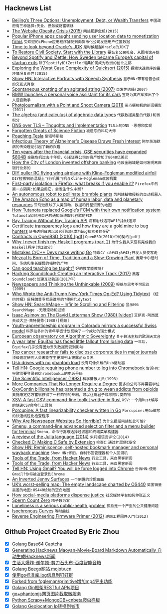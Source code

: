 ## Hacknews List


- [Beijing’s Three Options: Unemployment, Debt, or Wealth Transfers](https://carnegieendowment.org/chinafinancialmarkets/77178)  `中国政府有三种选择:失业、债务或财富转移`
- [The Website Obesity Crisis (2015)](http://idlewords.com/talks/website_obesity.htm)  `网站肥胖危机(2015)`
- [Popular iPhone apps caught sending user location data to monetization firms](https://techcrunch.com/2018/09/07/a-dozen-popular-iphone-apps-caught-quietly-sending-user-locations-to-monetization-firms/)  `受欢迎的iPhone应用程序捕捉到向货币化公司发送用户位置数据`
- [Time to look beyond Oracle&#39;s JDK](https://blog.joda.org/2018/09/time-to-look-beyond-oracles-jdk.html)  `是时候超越Oracle的JDK了`
- [To Restore Civil Society, Start with the Library](https://www.nytimes.com/2018/09/08/opinion/sunday/civil-society-library.html)  `要恢复公民社会，从图书馆开始`
- [Beyond Spotify and iZettle: How Sweden became Europe’s capital of startup exits](https://venturebeat.com/2018/09/07/beyond-spotify-and-izettle-how-sweden-became-europes-capital-of-startup-exits/)  `除了Spotify和iZettle:瑞典如何成为欧洲的创业之都`
- [Exploring the Worst Case Complexity of Quicksort (2015)](https://tyler-davis.com/post/quicksort-randomize-worst-case/)  `探索快速排序的最坏情况复杂性(2015)`
- [Show HN: Interactive Portraits with Speech Synthesis](https://rosshaker.com/blueflame.html)  `显示HN:带有语音合成的交互式肖像`
- [Spontaneous knotting of an agitated string (2007)](https://www.ncbi.nlm.nih.gov/pmc/articles/PMC2034230/)  `自发性结绳(2007)`
- [BMW launches a personal voice assistant for its cars](https://techcrunch.com/2018/09/06/bmw-launches-a-personal-voice-assistant-for-its-cars/)  `宝马为其汽车推出了个人语音助手`
- [Photojournalism with a Point and Shoot Camera (2011)](http://www.zoriah.net/blog/2011/04/photojournalism-with-a-point-and-shoot-camera-becoming-a-photojournalis-on-a-budget.html)  `带点摄相机的新闻摄影(2011)`
- [The algebra (and calculus) of algebraic data types](https://codewords.recurse.com/issues/three/algebra-and-calculus-of-algebraic-data-types)  `代数数据类型的代数(和微积分`
- [DNS over TLS – Thoughts and Implementation](https://sagi.io/2018/09/dns-over-tls---thoughts-and-implementation/index.html)  `TLS上的DNS -思想和实现`
- [Forgotten Greats of Science Fiction](https://www.tor.com/2018/09/04/who-are-the-forgotten-greats-of-science-fiction/)  `被遗忘的科幻大师`
- [Poaching Tesla](https://www.aboveavalon.com/notes/2018/9/6/poaching-tesla)  `偷猎特斯拉`
- [Infectious Theory of Alzheimer&#39;s Disease Draws Fresh Interest](https://www.npr.org/sections/health-shots/2018/09/09/645629133/infectious-theory-of-alzheimers-disease-draws-fresh-interest)  `阿尔茨海默病的传染理论引起了新的兴趣`
- [Ten years after the financial crisis, GSE securities have expanded $804B](http://creditbubblebulletin.blogspot.com/2018/09/weekly-commentary-approaching-10-year.html)  `金融危机过去十年后，GSE证券公司的资产增加了8040亿美元`
- [How the City of London invented offshore banking](https://www.theguardian.com/news/2018/sep/07/the-real-goldfinger-the-london-banker-who-broke-the-world)  `伦敦金融城是如何发明离岸银行业务的`
- [DIY puller RC flying wing airplane with Kline–Fogleman modified airfoil](http://ausleuchtung.ch/kfm2/kfm2-puller.php)  `DIY拉拔钢筋混凝土飞行机翼飞机与Kline-Fogleman改装机翼`
- [First-party isolation in Firefox: what breaks if you enable it?](https://www.ctrl.blog/entry/firefox-fpi)  `Firefox中的第一方隔离:如果启用它，会发生什么中断?`
- [An autonomous robot to pollinate bramble plants](https://techxplore.com/news/2018-09-bramblebee-autonomous-robot-pollinate-bramble.html)  `为荆棘植物授粉的自动机器人`
- [The Amazon Echo as a map of human labor, data and planetary resources](https://anatomyof.ai)  `亚马逊反映了人类劳动、数据和行星资源的地图`
- [How Tutanota replaced Google’s FCM with their own notification system](https://f-droid.org/en/2018/09/03/replacing-gcm-in-tutanota.html)  `Tutanota如何用自己的通知系统取代谷歌的FCM`
- [Ray Tracing Without Ray Tracing API](https://diaryofagraphicsprogrammer.blogspot.com/2018/09/ray-tracing-without-ray-tracing-api.html)  `没有射线追踪API的射线追踪`
- [Certificate transparency logs and how they are a gold mine to bug hunters](https://chris408.com/post/certificate-transparency-logs-and-how-they-are-a-gold-mine-to-bug-hunters/)  `证书透明日志以及它们如何成为bug搜索者的金矿`
- [Contracts in OpenBSD (2010) [pdf]](http://kindsoftware.com/documents/reports/Torlakcik10.pdf)  `OpenBSD(2010)中的契约[pdf]`
- [Why I never finish my Haskell programs (part 2)](https://blog.plover.com/prog/haskell/what-goes-wrong-2.html)  `为什么我从来没有完成我的Haskell程序(第2部分)`
- [Mistakes C/C&#43;&#43; Devs make writing Go](https://about.sourcegraph.com/go/gophercon-2018-5-mistakes-c-c-devs-make-writing-go)  `错误C/ c&#43;&#43;开发人员使写走`
- [Mezcal Is Born of Time, Tradition and a Slow-Growing Plant](https://www.nytimes.com/2018/09/06/travel/oaxacas-potent-secret-mezcal-is-born-of-time-tradition-and-a-slow-growing-plant.html)  `麦斯卡尔是时间、传统和生长缓慢的植物的产物`
- [Can good teaching be taught?](https://www.nytimes.com/interactive/2018/09/06/magazine/student-performance-atlanta-teaching.html)  `好的教学能教吗?`
- [Hacking Soundcloud: Creating an Interactive Track (2017)](https://haywirez.com/hacking-soundcloud/)  `黑客Soundcloud:创建互动轨道(2017年)`
- [Newspapers and Thinking the Unthinkable (2009)](http://www.shirky.com/weblog/2009/03/newspapers-and-thinking-the-unthinkable/)  `报纸与思考不可思议(2009)`
- [Who Wrote the Anti-Trump New York Times Op-Ed? Using Tidytext](http://varianceexplained.org/r/op-ed-text-analysis/)  `《纽约时报》反特朗普专栏是谁写的?使用Tidytext`
- [Show HN: SearchMage – Infinite Scrolling and Filtering](item?id=17940134)  `显示HN: SearchMage -无限滚动和过滤`
- [Isaac Asimov on The David Letterman Show (1980) [video]](https://www.youtube.com/watch?v=365kJOsFd3w)  `艾萨克·阿西莫夫谈大卫·莱特曼秀(1980)[视频]`
- [Youth-apprenticeship program in Colorado mirrors a successful Swiss model](https://www.theatlantic.com/business/archive/2018/09/apprenticeships-america/567640/?single_page=true)  `科罗拉多州的青年学徒计划反映了一个成功的瑞士模式`
- [European observatory on Algorithmic Sovereignty](http://algosov.org/)  `关于算法主权的欧洲天文台`
- [A year later, Equifax has faced little fallout from losing data](https://techcrunch.com/2018/09/08/equifax-one-year-later-unscathed/)  `一年后，Equifax几乎没有因为丢失数据而受到影响`
- [Top cancer researcher fails to disclose corporate ties in major journals](https://www.nytimes.com/2018/09/08/health/jose-baselga-cancer-memorial-sloan-kettering.html)  `顶级癌症研究人员未能在主要期刊上披露企业关系`
- [Usb drives with no phantom load](http://joeyh.name/blog/entry/usb_drives_with_no_phantom_load/)  `没有幻像负载的Usb驱动器`
- [Tell HN: Google requiring phone number to log into Chromebook](item?id=17944311)  `告诉HN:谷歌需要登录到Chromebook上的电话号码`
- [The Scientific Intelligencer (1993)](https://www.cia.gov/library/center-for-the-study-of-intelligence/kent-csi/vol6no4/html/v06i4a05p_0001.htm)  `科学情报人员(1993)`
- [More Companies That No Longer Require a Degree](https://www.glassdoor.com/blog/no-degree-required/)  `更多的公司不再需要学位`
- [OxyContin billionaire has patented a drug to wean addicts from opioids](https://www.washingtonpost.com/news/business/wp/2018/09/08/the-man-who-made-billions-of-dollars-from-oxycontin-is-pushing-a-drug-to-wean-addicts-off-opioids)  `奥施康定亿万富翁获得了一种药物的专利，可以让瘾君子戒除阿片类药物`
- [XSV: A fast CSV command-line toolkit written in Rust](https://github.com/BurntSushi/xsv)  `XSV:一个用Rust编写的快速CSV命令行工具包`
- [Porcupine: A fast linearizability checker written in Go](https://github.com/anishathalye/porcupine/blob/master/README.md)  `Porcupine:用Go编写的快速线性化检查程序`
- [Why Are Newspaper Websites So Horrible?](https://www.citylab.com/life/2018/04/why-are-local-newspaper-websites-so-horrible/558152/)  `为什么报纸网站如此可怕?`
- [Smenu, a command-line advanced selection filter and a menu builder for terminal](https://github.com/p-gen/smenu)  `Smenu，命令行高级选择过滤器和终端菜单构建器`
- [A review of the Julia language (2014)](https://danluu.com/julialang/)  `朱莉娅语言评论(2014)`
- [Checked C: Making C Safe by Extension](https://www.microsoft.com/en-us/research/publication/checkedc-making-c-safe-by-extension/)  `检查C:通过扩展使C安全`
- [Show HN: Reminiscence, self-hosted bookmark manager and personal wayback machine](https://github.com/kanishka-linux/reminiscence)  `Show HN:怀旧、自制书签管理器和个人回溯机`
- [Tools of the Trade, from Hacker News](https://github.com/cjbarber/ToolsOfTheTrade#readme)  `行业工具，来自黑客新闻`
- [Tools of the Trade, from Hacker News](https://github.com/cjbarber/ToolsOfTheTrade)  `行业工具，来自黑客新闻`
- [Tell HN: Using Gmail? You will be force logged into Chrome](item?id=17942252)  `告诉HN:使用Gmail?你将被迫登录到Chrome`
- [An Inverted Jenny Surfaces](https://www.nytimes.com/2018/09/06/nyregion/inverted-jenny-stamp.html)  `一个倒置的珍妮曲面`
- [UK’s worst-selling map: The empty landscape charted by OS440](https://www.theguardian.com/uk-news/2018/sep/09/uk-worst-selling-map-empty-landscape-ordnance-survey-os440-glen-cassley)  `英国销量最差的地图:OS440绘制的空白地图`
- [How social-media platforms dispense justice](https://www.economist.com/business/2018/09/08/how-social-media-platforms-dispense-justice)  `社交媒体平台如何伸张正义`
- [Sperm Count Zero](https://www.gq.com/story/sperm-count-zero)  `精子数为零`
- [Loneliness is a serious public-health problem](https://www.economist.com/international/2018/09/01/loneliness-is-a-serious-public-health-problem)  `孤独是一个严重的公共健康问题`
- [Isochronous Curves](https://en.wikipedia.org/wiki/Tautochrone_curve)  `等时曲线`
- [Reverse Engineering Firmware Primer (2012)](https://wiki.securityweekly.com/Reverse_Engineering_Firmware_Primer)  `逆向工程固件入门(2012)`

## Github Project Created By Eric Zhou

- [x] [Golang Base64 Captcha](https://github.com/mojocn/base64Captcha)
- [x] [Generating Hacknews Maoyan-Movie-Board Markdown Automatically 自动生成Hacknews新闻](https://github.com/dejavuzhou/md-genie)
- [x] [生活大爆炸-谢尔顿-剪刀石头布-百度智能音箱](https://github.com/mojocn/dueros-bang-game)
- [x] [Golang Beego网站 mojotv.cn](https://github.com/mojocn/www.mojotv.cn)
- [x] [使用go标准库,log信息到钉钉群](https://github.com/mojocn/dooger)
- [x] [Forked from fogleman/primitive增加mp4导出功能](https://github.com/mojocn/primitive)
- [x] [Golang Gin框架RESTful APIs项目](https://github.com/JJJJJJJerk/ezier-golang-web-api-framework)
- [x] [go+phantomjs网页图片截取微服务](https://github.com/mojocn/screen_shot)
- [x] [Python Scrapy+MongoDB+cnbeta爬虫样板](https://github.com/mojocn/scrapy_mongodb_boilerplate_cnbeta)
- [x] [Golang Geolocation Ip转换到省市](https://github.com/mojocn/ip2location)